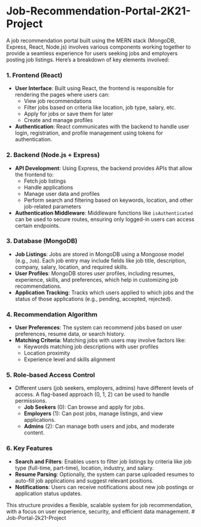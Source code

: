 ﻿# Job-Recommendation-Portal-2K21-Project


A job recommendation portal built using the MERN stack (MongoDB, Express, React, Node.js) involves various components working together to provide a seamless experience for users seeking jobs and employers posting job listings. Here’s a breakdown of key elements involved:

### 1. **Frontend (React)**
   - **User Interface**: Built using React, the frontend is responsible for rendering the pages where users can:
     - View job recommendations
     - Filter jobs based on criteria like location, job type, salary, etc.
     - Apply for jobs or save them for later
     - Create and manage profiles
   - **Authentication**: React communicates with the backend to handle user login, registration, and profile management using tokens for authentication.

### 2. **Backend (Node.js + Express)**
   - **API Development**: Using Express, the backend provides APIs that allow the frontend to:
     - Fetch job listings
     - Handle applications
     - Manage user data and profiles
     - Perform search and filtering based on keywords, location, and other job-related parameters
   - **Authentication Middleware**: Middleware functions like `isAuthenticated` can be used to secure routes, ensuring only logged-in users can access certain endpoints.

### 3. **Database (MongoDB)**
   - **Job Listings**: Jobs are stored in MongoDB using a Mongoose model (e.g., `Job`). Each job entry may include fields like job title, description, company, salary, location, and required skills.
   - **User Profiles**: MongoDB stores user profiles, including resumes, experience, skills, and preferences, which help in customizing job recommendations.
   - **Application Tracking**: Tracks which users applied to which jobs and the status of those applications (e.g., pending, accepted, rejected).

### 4. **Recommendation Algorithm**
   - **User Preferences**: The system can recommend jobs based on user preferences, resume data, or search history.
   - **Matching Criteria**: Matching jobs with users may involve factors like:
     - Keywords matching job descriptions with user profiles
     - Location proximity
     - Experience level and skills alignment

### 5. **Role-based Access Control**
   - Different users (job seekers, employers, admins) have different levels of access. A flag-based approach (0, 1, 2) can be used to handle permissions.
     - **Job Seekers** (0): Can browse and apply for jobs.
     - **Employers** (1): Can post jobs, manage listings, and view applications.
     - **Admins** (2): Can manage both users and jobs, and moderate content.

### 6. **Key Features**
   - **Search and Filters**: Enables users to filter job listings by criteria like job type (full-time, part-time), location, industry, and salary.
   - **Resume Parsing**: Optionally, the system can parse uploaded resumes to auto-fill job applications and suggest relevant positions.
   - **Notifications**: Users can receive notifications about new job postings or application status updates.

This structure provides a flexible, scalable system for job recommendation, with a focus on user experience, security, and efficient data management.
#   J o b - P o r t a l - 2 k 2 1 - P r o j e c t  
 